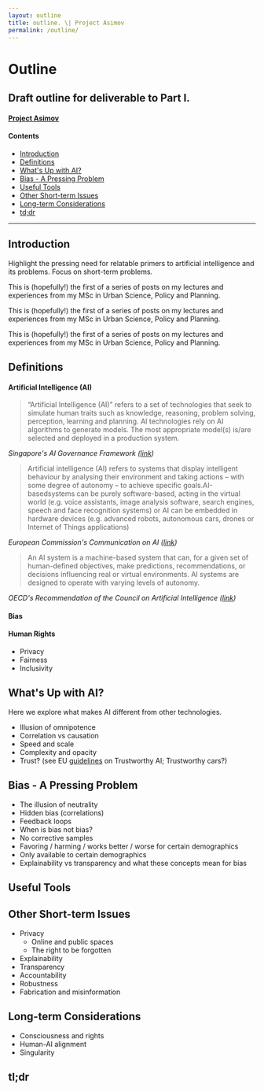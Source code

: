 ```yaml
---
layout: outline
title: outline. \| Project Asimov
permalink: /outline/
---
```


# Outline

## Draft outline for deliverable to Part I.

#### [Project Asimov](https://greentfrapp.github.io/project-asimov/)

<dt-byline></dt-byline>

#### Contents

- [Introduction](#introduction)
- [Definitions](#definitions)
- [What's Up with AI?](#whats-up-with-ai)
- [Bias - A Pressing Problem](#bias-a-pressing-problem)
- [Useful Tools](#useful-tools)
- [Other Short-term Issues](#other-short-term-issues)
- [Long-term Considerations](#long-term-considerations)
- [td;dr](#tldr)

---

## Introduction

Highlight the pressing need for relatable primers to artificial intelligence and its problems. Focus on short-term problems.

<div class='note note-left'>
	<p>
	This is (hopefully!) the first of a series of posts on my lectures and experiences from my MSc in Urban Science, Policy and Planning.
	</p>
</div>
<div class='note note-right'>
	<p>
	This is (hopefully!) the first of a series of posts on my lectures and experiences from my MSc in Urban Science, Policy and Planning.
	</p>
</div>

This is (hopefully!) the first of a series of posts on my lectures and experiences from my MSc in Urban Science, Policy and Planning.

## Definitions

#### Artificial Intelligence (AI)

> “Artificial Intelligence (AI)” refers to a set of technologies that seek to simulate human traits such as knowledge, reasoning, problem solving, perception, learning and planning. AI technologies rely on AI algorithms to generate models. The most appropriate model(s) is/are selected and deployed in a production system. 

*Singapore's AI Governance Framework ([link](https://www.pdpc.gov.sg/-/media/Files/PDPC/PDF-Files/Resource-for-Organisation/AI/A-Proposed-Model-AI-Governance-Framework-January-2019.pdf))*

> Artificial intelligence (AI) refers to systems that display intelligent behaviour by analysing their environment and taking actions – with  some  degree  of autonomy – to achieve  specific  goals.AI-basedsystems  can  be  purely  software-based,  acting  in  the  virtual  world  (e.g.  voice  assistants,  image  analysis software,  search  engines,  speech  and  face  recognition  systems)  or  AI  can  be  embedded  in  hardware  devices  (e.g. advanced robots,  autonomous  cars,  drones or Internet of Things applications)

*European Commission's  Communication on AI ([link](https://ec.europa.eu/transparency/regdoc/rep/1/2018/EN/COM-2018-237-F1-EN-MAIN-PART-1.PDF))*

> An AI system is a machine-based system that can, for a given set of human-defined objectives, make predictions, recommendations, or   decisions influencing real or virtual environments. AI systems are designed to operate with varying levels of autonomy.

*OECD's Recommendation of the Council on Artificial Intelligence ([link](https://legalinstruments.oecd.org/en/instruments/OECD-LEGAL-0449#_ga=2.226001754.1981916758.1559405727-1571659269.1558615432))*

#### Bias

#### Human Rights
- Privacy
- Fairness
- Inclusivity

## What's Up with AI?

Here we explore what makes AI different from other technologies.

- Illusion of omnipotence
- Correlation vs causation
- Speed and scale
- Complexity and opacity
- Trust? (see EU [guidelines](https://ec.europa.eu/digital-single-market/en/news/ethics-guidelines-trustworthy-ai) on Trustworthy AI; Trustworthy cars?)

## Bias - A Pressing Problem

- The illusion of neutrality
- Hidden bias (correlations)
- Feedback loops
- When is bias not bias?
- No corrective samples
- Favoring / harming / works better / worse for certain demographics
- Only available to certain demographics
- Explainability vs transparency and what these concepts mean for bias

## Useful Tools

## Other Short-term Issues

- Privacy
	- Online and public spaces
	- The right to be forgotten
- Explainability
- Transparency
- Accountability
- Robustness
- Fabrication and misinformation

## Long-term Considerations

- Consciousness and rights
- Human-AI alignment
- Singularity

## tl;dr
